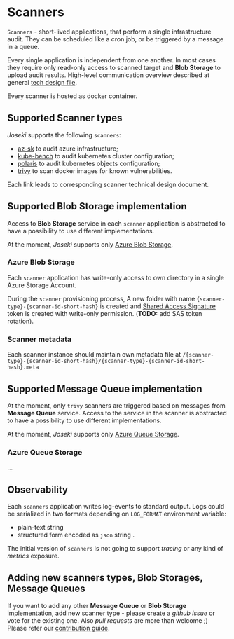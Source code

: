# Scanners

`Scanners` - short-lived applications, that perform a single infrastructure audit. They can be scheduled like a cron job, or be triggered by a message in a queue.

Every single application is independent from one another. In most cases they require only read-only access to scanned target and **Blob Storage** to upload audit results. High-level communication overview described at general [tech design file](/TECH_DESIGN.md#backend-and-scanners).

Every scanner is hosted as docker container.

## Supported Scanner types

*Joseki* supports the following `scanners`:

- [az-sk](/src/scanners/az-sk/TECH_DESIGN.md) to audit azure infrastructure;
- [kube-bench](/src/scanners/kube-bench/TECH_DESIGN.md) to audit kubernetes cluster configuration;
- [polaris](/src/scanners/polaris/TECH_DESIGN.md) to audit kubernetes objects configuration;
- [trivy](/src/scanners/trivy/TECH_DESIGN.md) to scan docker images for known vulnerabilities.

Each link leads to corresponding scanner technical design document.

## Supported Blob Storage implementation

Access to **Blob Storage** service in each `scanner` application is abstracted to have a possibility to use different implementations.

At the moment, *Joseki* supports only [Azure Blob Storage](https://docs.microsoft.com/en-us/azure/storage/blobs/storage-blobs-overview).

### Azure Blob Storage

Each `scanner` application has write-only access to own directory in a single Azure Storage Account.

During the `scanner` provisioning process, A new folder with name `{scanner-type}-{scanner-id-short-hash}` is created and [Shared Access Signature](https://docs.microsoft.com/en-us/azure/storage/common/storage-sas-overview) token is created with write-only permission. (**TODO:** add SAS token rotation).

### Scanner metadata

Each scanner instance should maintain own metadata file at `/{scanner-type}-{scanner-id-short-hash}/{scanner-type}-{scanner-id-short-hash}.meta`

## Supported Message Queue implementation

At the moment, only `trivy` scanners are triggered based on messages from **Message Queue** service. Access to the service in the scanner is abstracted to have a possibility to use different implementations.

At the moment, *Joseki* supports only [Azure Queue Storage](https://docs.microsoft.com/en-us/azure/storage/queues/storage-queues-introduction).

### Azure Queue Storage

...

## Observability

Each `scanners` application writes log-events to standard output. Logs could be serialized in two formats depending on `LOG_FORMAT` environment variable:

- plain-text string
- structured form encoded as `json` string .

The initial version of `scanners` is not going to support _tracing_ or any kind of _metrics_ exposure.

## Adding new scanners types, Blob Storages, Message Queues

If you want to add any other **Message Queue** or **Blob Storage** implementation, add new scanner type - please create a *github issue* or vote for the existing one. Also *pull requests* are more than welcome ;) Please refer our [contribution guide](/CONTRIBUTING.md).
